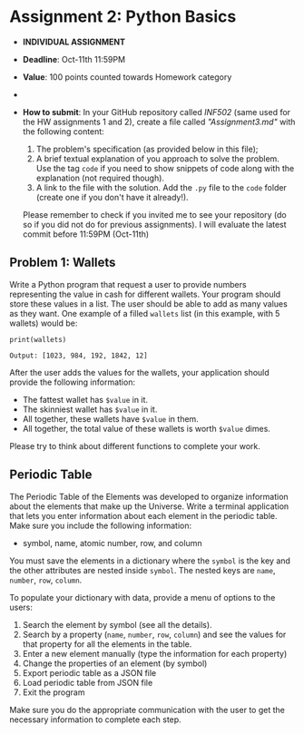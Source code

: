 # Assignment 2: Python Basics

* **INDIVIDUAL ASSIGNMENT**
* **Deadline**: Oct-11th 11:59PM
* **Value**: 100 points counted towards Homework category
* 
* **How to submit**: In your GitHub repository called *INF502* (same used for the HW assignments 1 and 2), create a file called *"Assignment3.md"* with the following content:
  1. The problem's specification (as provided below in this file);
  2. A brief textual explanation of you approach to solve the problem. Use the tag ```code``` if you need to show snippets of code along with the explanation (not required though).
  3. A link to the file with the solution. Add the `.py` file to the `code` folder (create one if you don't have it already!).
  
  Please remember to check if you invited me to see your repository (do so if you did not do for previous assignments). I will evaluate the latest commit before 11:59PM (Oct-11th)

## Problem 1: Wallets

Write a Python program that request a user to provide numbers representing the value in cash for different wallets. Your program should store these values in a list. The user should be able to add as many values as they want. One example of a filled `wallets` list (in this example, with 5 wallets) would be:

```
print(wallets)

Output: [1023, 984, 192, 1842, 12]
```

After the user adds the values for the wallets, your application should provide the following information:
* The fattest wallet has `$value` in it.
* The skinniest wallet has `$value` in it.
* All together, these wallets have `$value` in them.
* All together, the total value of these wallets is worth `$value` dimes.

Please try to think about different functions to complete your work.

## Periodic Table 

The Periodic Table of the Elements was developed to organize information about the elements that make up the Universe.
Write a terminal application that lets you enter information about each element in the periodic table.
Make sure you include the following information:
* symbol, name, atomic number, row, and column

You must save the elements in a dictionary where the `symbol` is the key and the other attributes are nested inside `symbol`. The nested keys are `name`, `number`, `row`, `column`.

To populate your dictionary with data, provide a menu of options to the users:

1. Search the element by symbol (see all the details).
2. Search by a property (`name`, `number`, `row`, `column`) and see the values for that property for all the elements in the table.
3. Enter a new element manually (type the information for each property)
4. Change the properties of an element (by symbol)
5. Export periodic table as a JSON file
6. Load periodic table from JSON file
7. Exit the program

Make sure you do the appropriate communication with the user to get the necessary information to complete each step.